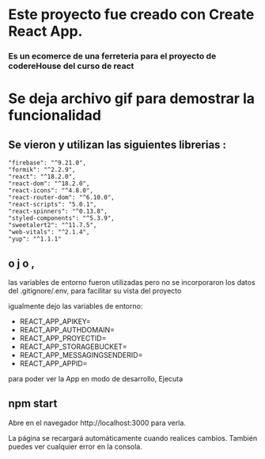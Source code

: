 
# Este proyecto fue creado con Create React App.

### Es un ecomerce de una ferreteria para el proyecto  de codereHouse del curso de react

#  Se deja archivo gif  para demostrar la funcionalidad

## Se vieron y utilizan las siguientes librerias :
    "firebase": "^9.21.0",
    "formik": "^2.2.9",
    "react": "^18.2.0",
    "react-dom": "^18.2.0",
    "react-icons": "^4.8.0",
    "react-router-dom": "^6.10.0",
    "react-scripts": "5.0.1",
    "react-spinners": "^0.13.8",
    "styled-components": "^5.3.9",
    "sweetalert2": "^11.7.5",
    "web-vitals": "^2.1.4",
    "yup": "^1.1.1"

## o j o ,  
las variables de entorno fueron utilizadas pero no se incorporaron  los datos del .gitignore/.env, para facilitar su vista del proyecto

igualmente dejo las variables de entorno:
- REACT_APP_APIKEY=
- REACT_APP_AUTHDOMAIN=
- REACT_APP_PROYECTID=
- REACT_APP_STORAGEBUCKET=
- REACT_APP_MESSAGINGSENDERID=
- REACT_APP_APPID=

para poder ver la App en modo de desarrollo,
Ejecuta
## npm start 
Abre en el navegador  http://localhost:3000 para verla.

La página se recargará automáticamente cuando realices cambios.
También puedes ver cualquier error  en la consola.
